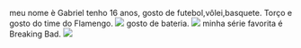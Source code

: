 meu nome è Gabriel tenho 16 anos, gosto de futebol,vôlei,basquete. Torço e gosto do time do Flamengo.
![](https://media.tenor.com/REOZA7Jxek8AAAAd/football.gif)
gosto de bateria.
![](https://media.tenor.com/nmWhZHz2riIAAAAC/abell46s-reface.gif)
minha série favorita é Breaking Bad.
![](https://media.tenor.com/zi1f7R05cRIAAAAd/breaking-bad-gustavo.gif)
